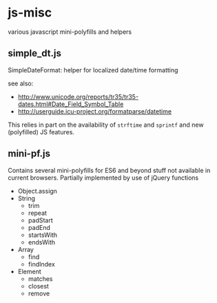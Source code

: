 # js-misc
various javascript mini-polyfills and helpers

## simple_dt.js
SimpleDateFormat: helper for localized date/time formatting

see also:
- http://www.unicode.org/reports/tr35/tr35-dates.html#Date_Field_Symbol_Table
- http://userguide.icu-project.org/formatparse/datetime

This relies in part on the availability of `strftime` and `sprintf` and new (polyfilled) JS features.

## mini-pf.js
Contains several mini-polyfills for ES6 and beyond stuff not available in current browsers.
Partially implemented by use of jQuery functions

- Object.assign
- String
  - trim
  - repeat
  - padStart
  - padEnd
  - startsWith
  - endsWith
- Array
  - find
  - findIndex
- Element
  - matches
  - closest
  - remove
